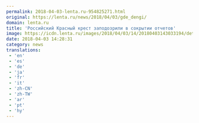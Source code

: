 ```yaml
---
permalink: 2018-04-03-lenta.ru-954825271.html
original: https://lenta.ru/news/2018/04/03/gde_dengi/
domain: lenta.ru
title: 'Российский Красный крест заподозрили в сокрытии отчетов'
image: https://icdn.lenta.ru/images/2018/04/03/14/20180403143033194/detail_86c6c675b05075382086836a90547117.jpg
date: 2018-04-03 14:28:31
category: news
translations: 
 - 'en'
 - 'es'
 - 'de'
 - 'ja'
 - 'fr'
 - 'it'
 - 'zh-CN'
 - 'zh-TW'
 - 'ar'
 - 'pt'
 - 'hy'
---
```



